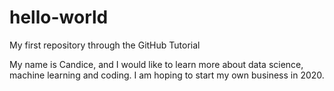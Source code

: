 # hello-world
My first repository through the GitHub Tutorial

My name is Candice, and I would like to learn more about data science, machine learning and coding. I am hoping to start my own business in 2020.
